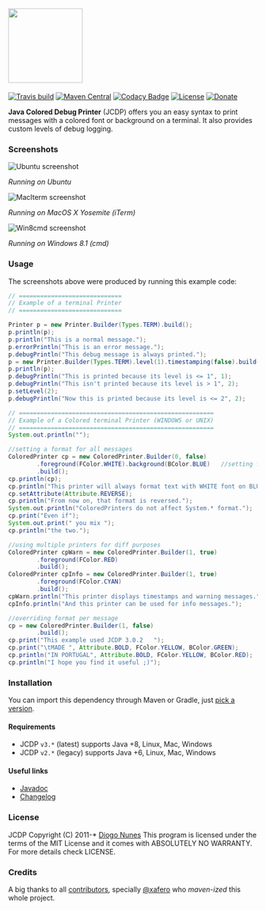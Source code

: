# <img src="https://raw.githubusercontent.com/dialex/JCDP/master/.github/img/JCDP-logo.png" width="150">

[![Travis build](https://img.shields.io/travis/dialex/jcdp)](https://travis-ci.org/dialex/JCDP) [![Maven Central](https://img.shields.io/maven-central/v/com.diogonunes/JCDP)](https://mvnrepository.com/artifact/com.diogonunes/JCDP) [![Codacy Badge](https://api.codacy.com/project/badge/Grade/faaed58a577d4c3099cf8d6d4d572fb8)](https://www.codacy.com/app/dialex-nunes/JCDP?utm_source=github.com&amp;utm_medium=referral&amp;utm_content=dialex/JCDP&amp;utm_campaign=Badge_Grade) [![License](https://img.shields.io/github/license/dialex/JCDP.svg)](https://github.com/dialex/JCDP/blob/master/LICENSE) [![Donate](https://img.shields.io/badge/donate-%E2%99%A5%20-E91E63.svg)](https://www.paypal.me/dialexnunes/)

**Java Colored Debug Printer** (JCDP) offers you an easy syntax to print messages with a colored font or background on a terminal. It also provides custom levels of debug logging.

### Screenshots

![Ubuntu screenshot](https://raw.githubusercontent.com/dialex/JCDP/master/.github/img/ubuntu-console.png)

*Running on Ubuntu*

![MacIterm screenshot](https://raw.githubusercontent.com/dialex/JCDP/master/.github/img/mac-iterm.png)

*Running on MacOS X Yosemite (iTerm)*

![Win8cmd screenshot](https://raw.githubusercontent.com/dialex/JCDP/master/.github/img/win8-cmd.png)

*Running on Windows 8.1 (cmd)*

### Usage

The screenshots above were produced by running this example code:

```java
// =============================
// Example of a terminal Printer
// =============================

Printer p = new Printer.Builder(Types.TERM).build();
p.println(p);
p.println("This is a normal message.");
p.errorPrintln("This is an error message.");
p.debugPrintln("This debug message is always printed.");
p = new Printer.Builder(Types.TERM).level(1).timestamping(false).build();
p.println(p);
p.debugPrintln("This is printed because its level is <= 1", 1);
p.debugPrintln("This isn't printed because its level is > 1", 2);
p.setLevel(2);
p.debugPrintln("Now this is printed because its level is <= 2", 2);

// =======================================================
// Example of a Colored terminal Printer (WINDOWS or UNIX)
// =======================================================
System.out.println("");

//setting a format for all messages
ColoredPrinter cp = new ColoredPrinter.Builder(0, false)
        .foreground(FColor.WHITE).background(BColor.BLUE)   //setting format
        .build();
cp.println(cp);
cp.println("This printer will always format text with WHITE font on BLUE background.");
cp.setAttribute(Attribute.REVERSE);
cp.println("From now on, that format is reversed.");
System.out.println("ColoredPrinters do not affect System.* format.");
cp.print("Even if");
System.out.print(" you mix ");
cp.println("the two.");

//using multiple printers for diff purposes
ColoredPrinter cpWarn = new ColoredPrinter.Builder(1, true)
        .foreground(FColor.RED)
        .build();
ColoredPrinter cpInfo = new ColoredPrinter.Builder(1, true)
        .foreground(FColor.CYAN)
        .build();
cpWarn.println("This printer displays timestamps and warning messages.");
cpInfo.println("And this printer can be used for info messages.");

//overriding format per message
cp = new ColoredPrinter.Builder(1, false)
        .build();
cp.print("This example used JCDP 3.0.2   ");
cp.print("\tMADE ", Attribute.BOLD, FColor.YELLOW, BColor.GREEN);
cp.println("IN PORTUGAL", Attribute.BOLD, FColor.YELLOW, BColor.RED);
cp.println("I hope you find it useful ;)");
```

### Installation

You can import this dependency through Maven or Gradle, just [pick a version](https://mvnrepository.com/artifact/com.diogonunes/JCDP).

#### Requirements

- JCDP `v3.*` (latest) supports Java +8, Linux, Mac, Windows
- JCDP `v2.*` (legacy) supports Java +6, Linux, Mac, Windows

#### Useful links

- [Javadoc](https://dialex.github.io/JCDP/)
- [Changelog](https://github.com/dialex/JCDP/releases/)

### License

JCDP  Copyright (C) 2011-*  [Diogo Nunes](http://www.diogonunes.com/)
This program is licensed under the terms of the MIT License and it comes with ABSOLUTELY NO WARRANTY. For more details check LICENSE.

### Credits

A big thanks to all [contributors](https://github.com/dialex/JCDP/graphs/contributors), specially [@xafero](https://github.com/xafero) who _maven-ized_ this whole project.
